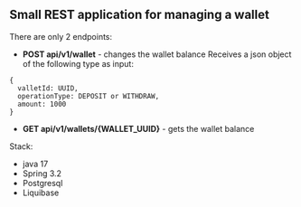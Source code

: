 ## Small REST application for managing a wallet ##

There are only 2 endpoints:

+ **POST api/v1/wallet** - changes the wallet balance
Receives a json object of the following type as input:

```
{
  valletId: UUID,
  operationType: DEPOSIT or WITHDRAW,
  amount: 1000
}
```
+ **GET api/v1/wallets/{WALLET_UUID}** - gets the wallet balance

Stack:
+ java 17
+ Spring 3.2
+ Postgresql
+ Liquibase
